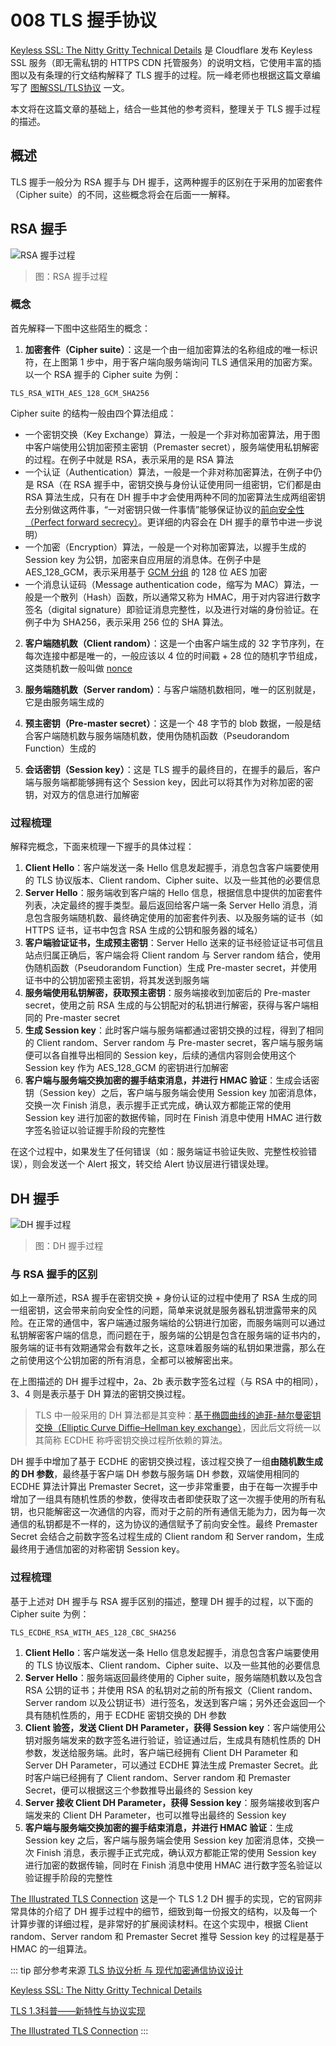 # 008 TLS 握手协议

[Keyless SSL: The Nitty Gritty Technical Details](https://blog.cloudflare.com/keyless-ssl-the-nitty-gritty-technical-details/) 是 Cloudflare 发布 Keyless SSL 服务（即无需私钥的 HTTPS CDN 托管服务）的说明文档，它使用丰富的插图以及有条理的行文结构解释了 TLS 握手的过程。阮一峰老师也根据这篇文章编写了 [图解SSL/TLS协议](https://www.ruanyifeng.com/blog/2014/09/illustration-ssl.html) 一文。

本文将在这篇文章的基础上，结合一些其他的参考资料，整理关于 TLS 握手过程的描述。

## 概述

TLS 握手一般分为 RSA 握手与 DH 握手，这两种握手的区别在于采用的加密套件（Cipher suite）的不同，这些概念将会在后面一一解释。

## RSA 握手

![RSA 握手过程](../image/00017.jpg)
> 图：RSA 握手过程

### 概念

首先解释一下图中这些陌生的概念：

1. **加密套件（Cipher suite）**：这是一个由一组加密算法的名称组成的唯一标识符，在上图第 1 步中，用于客户端向服务端询问 TLS 通信采用的加密方案。以一个 RSA 握手的 Cipher suite 为例：

```
TLS_RSA_WITH_AES_128_GCM_SHA256
```

Cipher suite 的结构一般由四个算法组成：

- 一个密钥交换（Key Exchange）算法，一般是一个非对称加密算法，用于图中客户端使用公钥加密预主密钥（Premaster secret），服务端使用私钥解密的过程。在例子中就是 RSA，表示采用的是 RSA 算法
- 一个认证（Authentication）算法，一般是一个非对称加密算法，在例子中仍是 RSA（在 RSA 握手中，密钥交换与身份认证使用同一组密钥，它们都是由 RSA 算法生成，只有在 DH 握手中才会使用两种不同的加密算法生成两组密钥去分别做这两件事，“一对密钥只做一件事情”能够保证协议的[前向安全性（Perfect forward secrecy）](https://zh.wikipedia.org/wiki/%E5%89%8D%E5%90%91%E4%BF%9D%E5%AF%86)。更详细的内容会在 DH 握手的章节中进一步说明）
- 一个加密（Encryption）算法，一般是一个对称加密算法，以握手生成的 Session key 为公钥，加密来自应用层的消息体。在例子中是 AES_128_GCM，表示采用基于 [GCM 分组](https://zh.wikipedia.org/wiki/%E5%88%86%E7%BB%84%E5%AF%86%E7%A0%81%E5%B7%A5%E4%BD%9C%E6%A8%A1%E5%BC%8F#%E4%BC%BD%E7%BE%85%E7%93%A6/%E8%A8%88%E6%95%B8%E5%99%A8%E6%A8%A1%E5%BC%8F%EF%BC%88GCM%EF%BC%89) 的 128 位 AES 加密
- 一个消息认证码（Message authentication code，缩写为 MAC）算法，一般是一个散列（Hash）函数，所以通常又称为 HMAC，用于对内容进行数字签名（digital signature）即验证消息完整性，以及进行对端的身份验证。在例子中为 SHA256，表示采用 256 位的 SHA 算法。

2. **客户端随机数（Client random）**：这是一个由客户端生成的 32 字节序列，在每次连接中都是唯一的，一般应该以 4 位的时间戳 + 28 位的随机字节组成，这类随机数一般叫做 [nonce](http://en.wikipedia.org/wiki/Cryptographic_nonce)

3. **服务端随机数（Server random）**：与客户端随机数相同，唯一的区别就是，它是由服务端生成的

4. **预主密钥（Pre-master secret）**：这是一个 48 字节的 blob 数据，一般是结合客户端随机数与服务端随机数，使用伪随机函数（Pseudorandom Function）生成的

5. **会话密钥（Session key）**：这是 TLS 握手的最终目的，在握手的最后，客户端与服务端都能够拥有这个 Session key，因此可以将其作为对称加密的密钥，对双方的信息进行加解密

### 过程梳理

解释完概念，下面来梳理一下握手的具体过程：

1. **Client Hello**：客户端发送一条 Hello 信息发起握手，消息包含客户端要使用的 TLS 协议版本、Client random、Cipher suite、以及一些其他的必要信息
2. **Server Hello**：服务端收到客户端的 Hello 信息，根据信息中提供的加密套件列表，决定最终的握手类型。最后返回给客户端一条 Server Hello 消息，消息包含服务端随机数、最终确定使用的加密套件列表、以及服务端的证书（如 HTTPS 证书，证书中包含 RSA 生成的公钥和服务器的域名）
3. **客户端验证证书，生成预主密钥**：Server Hello 送来的证书经验证证书可信且站点归属正确后，客户端会将 Client random 与 Server random 结合，使用伪随机函数（Pseudorandom Function）生成 Pre-master secret，并使用证书中的公钥加密预主密钥，将其发送到服务端
4. **服务端使用私钥解密，获取预主密钥**：服务端接收到加密后的 Pre-master secret，使用之前 RSA 生成的与公钥配对的私钥进行解密，获得与客户端相同的 Pre-master secret
5. **生成 Session key**：此时客户端与服务端都通过密钥交换的过程，得到了相同的 Client random、Server random 与 Pre-master secret，客户端与服务端便可以各自推导出相同的 Session key，后续的通信内容则会使用这个 Session key 作为 AES_128_GCM 的密钥进行加解密
6. **客户端与服务端交换加密的握手结束消息，并进行 HMAC 验证**：生成会话密钥（Session key）之后，客户端与服务端会使用 Session key 加密消息体，交换一次 Finish 消息，表示握手正式完成，确认双方都能正常的使用 Session key 进行加密的数据传输，同时在 Finish 消息中使用 HMAC 进行数字签名验证以验证握手阶段的完整性

在这个过程中，如果发生了任何错误（如：服务端证书验证失败、完整性校验错误），则会发送一个 Alert 报文，转交给 Alert 协议层进行错误处理。

## DH 握手

![DH 握手过程](../image/00018.jpg)
> 图：DH 握手过程

### 与 RSA 握手的区别

如上一章所述，RSA 握手在密钥交换 + 身份认证的过程中使用了 RSA 生成的同一组密钥，这会带来前向安全性的问题，简单来说就是服务器私钥泄露带来的风险。在正常的通信中，客户端通过服务端给的公钥进行加密，而服务端则可以通过私钥解密客户端的信息，而问题在于，服务端的公钥是包含在服务端的证书内的，服务端的证书有效期通常会有数年之长，这意味着服务端的私钥如果泄露，那么在之前使用这个公钥加密的所有消息，全都可以被解密出来。

在上图描述的 DH 握手过程中，2a、2b 表示数字签名过程（与 RSA 中的相同），3、4 则是表示基于 DH 算法的密钥交换过程。

> TLS 中一般采用的 DH 算法都是其变种：[基于椭圆曲线的迪菲-赫尔曼密钥交换（Elliptic Curve Diffie–Hellman key exchange）](https://zh.wikipedia.org/wiki/%E6%A9%A2%E5%9C%93%E6%9B%B2%E7%B7%9A%E8%BF%AA%E8%8F%B2-%E8%B5%AB%E7%88%BE%E6%9B%BC%E9%87%91%E9%91%B0%E4%BA%A4%E6%8F%9B)，因此后文将统一以其简称 ECDHE 称呼密钥交换过程所依赖的算法。

DH 握手中增加了基于 ECDHE 的密钥交换过程，该过程交换了一组**由随机数生成的 DH 参数**，最终基于客户端 DH 参数与服务端 DH 参数，双端使用相同的 ECDHE 算法计算出 Premaster Secret，这一步非常重要，由于在每一次握手中增加了一组具有随机性质的参数，使得攻击者即使获取了这一次握手使用的所有私钥，也只能解密这一次通信的内容，而对于之前的所有通信无能为力，因为每一次通信的私钥都是不一样的，这为协议的通信赋予了前向安全性。最终 Premaster Secret 会结合之前数字签名过程生成的 Client random 和 Server random，生成最终用于通信加密的对称密钥 Session key。

### 过程梳理

基于上述对 DH 握手与 RSA 握手区别的描述，整理 DH 握手的过程，以下面的 Cipher suite 为例：

```
TLS_ECDHE_RSA_WITH_AES_128_CBC_SHA256
```

1. **Client Hello**：客户端发送一条 Hello 信息发起握手，消息包含客户端要使用的 TLS 协议版本、Client random、Cipher suite、以及一些其他的必要信息
2. **Server Hello**：服务端返回最终使用的 Cipher suite，服务端随机数以及包含 RSA 公钥的证书；并使用 RSA 的私钥对之前的所有报文（Client random、Server random 以及公钥证书）进行签名，发送到客户端；另外还会返回一个具有随机性质的，用于 ECDHE 密钥交换的 DH 参数
3. **Client 验签，发送 Client DH Parameter，获得 Session key**：客户端使用公钥对服务端发来的数字签名进行验证，验证通过后，生成具有随机性质的 DH 参数，发送给服务端。此时，客户端已经拥有 Client DH Parameter 和 Server DH Parameter，可以通过 ECDHE 算法生成 Premaster Secret。此时客户端已经拥有了 Client random、Server random 和 Premaster Secret，便可以根据这三个参数推导出最终的 Session key
4. **Server 接收 Client DH Parameter，获得 Session key**：服务端接收到客户端发来的 Client DH Parameter，也可以推导出最终的 Session key
5. **客户端与服务端交换加密的握手结束消息，并进行 HMAC 验证**：生成 Session key 之后，客户端与服务端会使用 Session key 加密消息体，交换一次 Finish 消息，表示握手正式完成，确认双方都能正常的使用 Session key 进行加密的数据传输，同时在 Finish 消息中使用 HMAC 进行数字签名验证以验证握手阶段的完整性

[The Illustrated TLS Connection](https://tls.ulfheim.net/) 这是一个 TLS 1.2 DH 握手的实现，它的官网非常具体的介绍了 DH 握手过程中的细节，细致到每一份报文的结构，以及每一个计算步骤的详细过程，是非常好的扩展阅读材料。在这个实现中，根据 Client random、Server random 和 Premaster Secret 推导 Session key 的过程是基于 HMAC 的一组算法。

::: tip 部分参考来源
[TLS 协议分析 与 现代加密通信协议设计](https://blog.helong.info/post/2015/09/06/tls-protocol-analysis-and-crypto-protocol-design/)

[Keyless SSL: The Nitty Gritty Technical Details](https://blog.cloudflare.com/keyless-ssl-the-nitty-gritty-technical-details/)

[TLS 1.3科普——新特性与协议实现](https://zhuanlan.zhihu.com/p/28850798)

[The Illustrated TLS Connection](https://tls.ulfheim.net/)
:::
